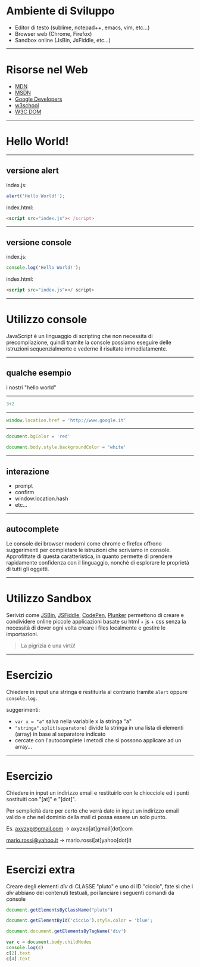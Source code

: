 Ambiente di Sviluppo
====================
- Editor di testo (sublime, notepad++, emacs, vim, etc...)
- Browser web (Chrome, Firefox)
- Sandbox online (JsBin, JsFiddle, etc...)


---


Risorse nel Web
===============
- [MDN](https://developer.mozilla.org/it/)
- [MSDN](https://msdn.microsoft.com/en-us/library/)
- [Google Developers](https://developers.google.com)
- [w3school](http://www.w3schools.com/)
- [W3C DOM](http://www.w3.org/DOM/DOMTR)


---


Hello World!
============


----


versione alert
--------------
index.js:
```javascript
alert('Hello World!');
```

index.html:
```html
<script src="index.js">< /script>
```


----


versione console
----------------
index.js:
```javascript
console.log('Hello World!');
```

index.html:
```html
<script src="index.js"></ script>
```


---


Utilizzo console
================
JavaScript è un linguaggio di scripting che non necessita di precompilazione,
quindi tramite la console possiamo eseguire delle istruzioni sequenzialmente
e vederne il risultato immediatamente.


----


qualche esempio
---------------
i nostri "hello world"
***
```Javascript
3+2
```
***
```javascript
window.location.href = 'http://www.google.it'
```
***
```javascript
document.bgColor = 'red'
```

```javascript
document.body.style.backgroundColor = 'white'
```


----


interazione
-----------
- prompt
- confirm
- window.location.hash
- etc...


----


autocomplete
------------
Le console dei browser moderni come chrome e firefox offrono suggerimenti
per completare le istruzioni che scriviamo in console.
Approfittate di questa caratteristica, in quanto permette di prendere
rapidamente confidenza con il linguaggio, nonchè di esplorare le proprietà
di tutti gli oggetti.


---


Utilizzo Sandbox
================
Serivizi come [JSBin](http://jsbin.com), [JSFiddle](http://jsfiddle.net),
[CodePen](http://codepen.io), [Plunker](http://plnkr.co)
permettono di creare e condividere online piccole applicazioni basate
su html + js + css senza la necessità di dover ogni volta creare i files
localmente e gestire le importazioni.

> La pigrizia è una virtù!


---


Esercizio
=========
Chiedere in input una stringa e restituirla al contrario tramite `alert`
oppure `console.log`.

suggerimenti:

- `var x = "a"` salva nella variabile x la stringa "a"
- `"stringa".split(separatore)` divide la stringa in una lista di elementi
  (array) in base al separatore indicato
- cercate con l'autocomplete i metodi che si possono applicare ad un array...


----


Esercizio
=========
Chiedere in input un indirizzo email e restituirlo con le chiocciole ed i punti
sostituiti con "[at]" e "[dot]".

Per semplicità dare per certo che verrà dato in input un indirizzo email valido
e che nel dominio della mail ci possa essere un solo punto.

Es. axyzxp@gmail.com -> axyzxp[at]gmail[dot]com

mario.rossi@yahoo.it -> mario.rossi[at]yahoo[dot]it


----

Esercizi extra
==============

Creare degli elementi *div* di CLASSE "pluto" e uno di ID "ciccio", fate sì che i *div* abbiano dei contenuti testuali, poi lanciare i seguenti comandi da console

```javascript
document.getElementsByClassName("pluto")
```

```javascript
document.getElementById('ciccio').style.color = 'blue';
```

```javascript
document.document.getElementsByTagName('div')
```

```javascript
var c = document.body.childNodes
console.log(c)
c[2].text
c[4].text
```
